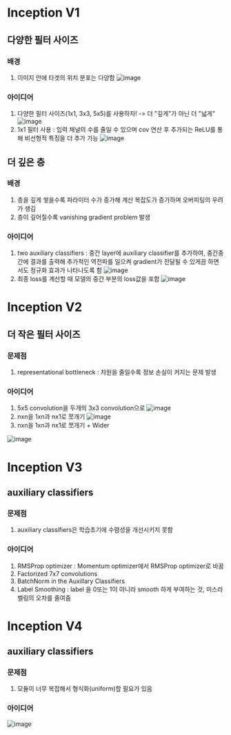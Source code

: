 # Inception V1
## 다양한 필터 사이즈
### 배경
1. 이미지 안에 타겟의 위치 분포는 다양함
![image](https://user-images.githubusercontent.com/74392995/125406583-f1e7f200-e3f3-11eb-8e83-4dda1b99d47c.png)
### 아이디어
1. 다양한 필터 사이즈(1x1, 3x3, 5x5)를 사용하자! -> 더 "깊게"가 아닌 더 "넓게"
![image](https://user-images.githubusercontent.com/74392995/125408465-e4cc0280-e3f5-11eb-9975-593b0a94bf00.png)
2. 1x1 필터 사용 : 입력 채널의 수를 줄일 수 있으며 cov 연산 후 추가되는 ReLU를 통해 비선형적 특징을 더 추가 가능
![image](https://user-images.githubusercontent.com/74392995/125408812-40968b80-e3f6-11eb-80be-d34bdde74492.png)
## 더 깊은 층
### 배경
1. 층을 깊게 쌓을수록 파라미터 수가 증가해 계산 복잡도가 증가하며 오버피팅의 우려가 생김
2. 층이 깊어질수록 vanishing gradient problem 발생
### 아이디어
1. two auxiliary classifiers : 중간 layer에 auxiliary classifier를 추가하여, 중간중간에 결과를 출력해 추가적인 역전파를 일으켜 gradient가 전달될 수 있게끔 하면서도 정규화 효과가 나타나도록 함
![image](https://user-images.githubusercontent.com/74392995/125410471-df6fb780-e3f7-11eb-8cb3-9bb8196803ad.png)
2. 최종 loss를 계산할 때 모델의 중간 부분의 loss값을 포함
![image](https://user-images.githubusercontent.com/74392995/125410586-ff06e000-e3f7-11eb-846a-df67b0894225.png)
# Inception V2
## 더 작은 필터 사이즈
### 문제점
1. representational bottleneck : 차원을 줄일수록 정보 손실이 커지는 문제 발생
### 아이디어
1. 5x5 convolution을 두개의 3x3 convolution으로 
![image](https://user-images.githubusercontent.com/74392995/125412676-16df6380-e3fa-11eb-9a5d-c664fffe07ff.png)
2. nxn을 1xn과 nx1로 쪼개기
![image](https://user-images.githubusercontent.com/74392995/125414699-fd24bdfa-ecab-4f9a-9da9-1b871df7e1d3.png)
3. nxn을 1xn과 nx1로 쪼개기 + Wider

![image](https://user-images.githubusercontent.com/74392995/125415113-b2775fb5-f6a1-4737-bbe9-c510a1975aeb.png)
# Inception V3
## auxiliary classifiers
### 문제점
1. auxiliary classifiers은 학습초기에 수렴성을 개선시키지 못함
### 아이디어
1. RMSProp optimizer : Momentum optimizer에서 RMSProp optimizer로 바꿈
2. Factorized 7x7 convolutions
3. BatchNorm in the Auxillary Classifiers
4. Label Smoothing : label 을 0또는 1이 아니라 smooth 하게 부여하는 것, 미스라벨링의 오차를 줄여줌
# Inception V4
## auxiliary classifiers
### 문제점
1. 모듈이 너무 복잡해서 형식화(uniform)할 필요가 있음
### 아이디어
![image](https://user-images.githubusercontent.com/74392995/125422217-6b07a81c-9684-4cc1-a949-76924aefd592.png)

